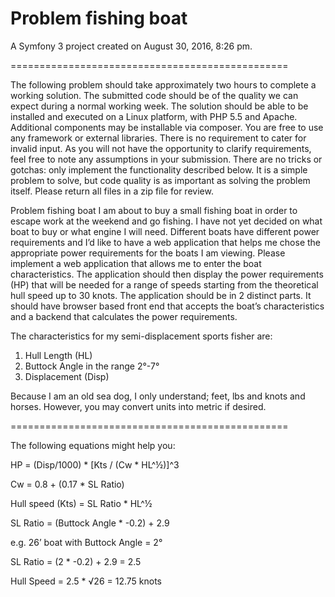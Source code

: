 Problem fishing boat
================================================

A Symfony 3 project created on August 30, 2016, 8:26 pm.

================================================

The following problem should take approximately two hours to complete a working solution.  The submitted code should be of the quality we can expect during a normal working week.
The solution should be able to be installed and executed on a Linux platform, with PHP 5.5 and Apache. Additional components may be installable via composer. You are free to use any framework or external libraries. There is no requirement to cater for invalid input.  As you will not have the opportunity to clarify requirements, feel free to note any assumptions in your submission.
There are no tricks or gotchas: only implement the functionality described below.  It is a simple problem to solve, but code quality is as important as solving the problem itself.
Please return all files in a zip file for review. 

Problem fishing boat
I am about to buy a small fishing boat in order to escape work at the weekend and go fishing. I have not yet decided on what boat to buy or what engine I will need. Different boats have different power requirements and I’d like to have a web application that helps me chose the appropriate power requirements for the boats I am viewing.
Please implement a web application that allows me to enter the boat characteristics. The application should then display the power requirements (HP) that will be needed for a range of speeds starting from the theoretical hull speed up to 30 knots.
The application should be in 2 distinct parts. It should have browser based front end that accepts the boat’s characteristics and a backend that calculates the power requirements. 

The characteristics for my semi-displacement sports fisher are:
1.	Hull Length (HL)
2.	Buttock Angle in the range 2°-7°
3.	Displacement (Disp)

Because I am an old sea dog, I only understand; feet, lbs and knots and horses. However, you may convert units into metric if desired.

================================================

The following equations might help you:

HP = (Disp/1000) * [Kts / (Cw * HL^½)]^3

Cw = 0.8 + (0.17 * SL Ratio)

Hull speed (Kts) = SL Ratio * HL^½

SL Ratio = (Buttock Angle * -0.2) + 2.9

e.g. 
26’ boat with Buttock Angle = 2°

SL Ratio = (2 * -0.2) + 2.9 = 2.5

Hull Speed = 2.5 * √26  = 12.75 knots